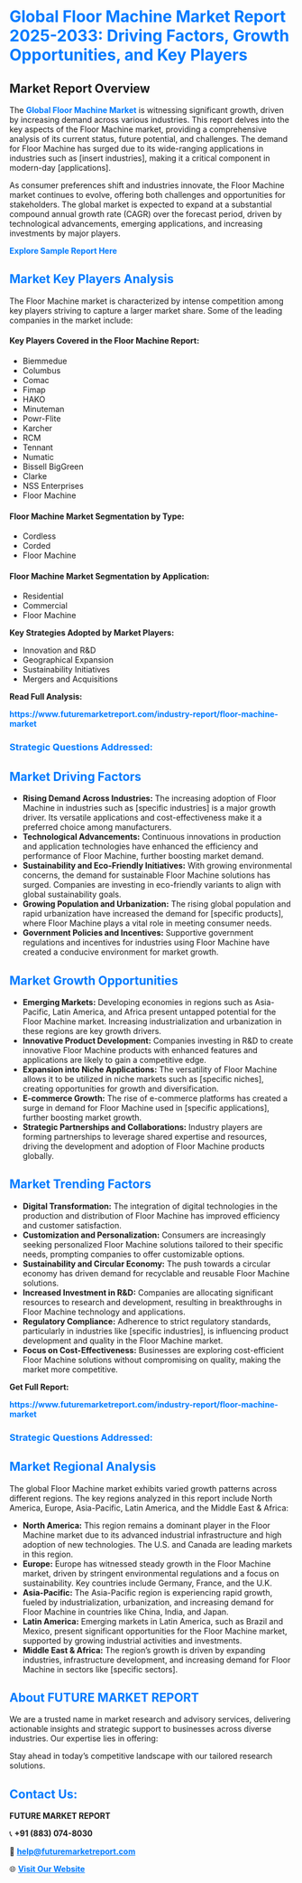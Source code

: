 <h1 style="color: #007BFF;">Global Floor Machine Market Report 2025-2033: Driving Factors, Growth Opportunities, and Key Players</h1>

<section id="overview">
<h2>Market Report Overview</h2>
<p>The <a href="https://www.futuremarketreport.com/industry-report/floor-machine-market" style="color: #007BFF; text-decoration: none;"><strong>Global Floor Machine Market</strong></a> is witnessing significant growth, driven by increasing demand across various industries. This report delves into the key aspects of the Floor Machine market, providing a comprehensive analysis of its current status, future potential, and challenges. The demand for Floor Machine has surged due to its wide-ranging applications in industries such as [insert industries], making it a critical component in modern-day [applications].</p>
<p>As consumer preferences shift and industries innovate, the Floor Machine market continues to evolve, offering both challenges and opportunities for stakeholders. The global market is expected to expand at a substantial compound annual growth rate (CAGR) over the forecast period, driven by technological advancements, emerging applications, and increasing investments by major players.</p>
</section>

<section id="overview">
<p><a href="https://www.futuremarketreport.com/request-sample/reportId=110375" style="color: #007BFF; text-decoration: none;"><strong>Explore Sample Report Here</strong></a></p>
</section>

<section id="key-players">
<h2 style="color: #007BFF;">Market Key Players Analysis</h2>
<p>The Floor Machine market is characterized by intense competition among key players striving to capture a larger market share. Some of the leading companies in the market include:</p>
<h4>Key Players Covered in the Floor Machine Report:</h4>
<ul><li>Biemmedue</li><li>Columbus</li><li>Comac</li><li>Fimap</li><li>HAKO</li><li>Minuteman</li><li>Powr-Flite</li><li>Karcher</li><li>RCM</li><li>Tennant</li><li>Numatic</li><li>Bissell BigGreen</li><li>Clarke</li><li>NSS Enterprises</li><li>Floor Machine</li></ul>
<h4>Floor Machine Market Segmentation by Type:</h4>
<ul><li>Cordless</li><li>Corded</li><li>Floor Machine</li></ul>

<h4>Floor Machine Market Segmentation by Application:</h4>
<ul><li>Residential</li><li>Commercial</li><li>Floor Machine</li></ul>
<p><strong>Key Strategies Adopted by Market Players:</strong></p>
<ul>
<li>Innovation and R&D</li>
<li>Geographical Expansion</li>
<li>Sustainability Initiatives</li>
<li>Mergers and Acquisitions</li>
</ul>
</section>

<section>
<p><strong>Read Full Analysis: </strong></p><a href="https://www.futuremarketreport.com/industry-report/floor-machine-market" style="color: #007BFF; text-decoration: none;"><strong>https://www.futuremarketreport.com/industry-report/floor-machine-market</strong></a>
<h3 style="color: #007BFF;">Strategic Questions Addressed:</h3>
</section>

<section id="driving-factors">
<h2 style="color: #007BFF;">Market Driving Factors</h2>
<ul>
<li><strong>Rising Demand Across Industries:</strong> The increasing adoption of Floor Machine in industries such as [specific industries] is a major growth driver. Its versatile applications and cost-effectiveness make it a preferred choice among manufacturers.</li>
<li><strong>Technological Advancements:</strong> Continuous innovations in production and application technologies have enhanced the efficiency and performance of Floor Machine, further boosting market demand.</li>
<li><strong>Sustainability and Eco-Friendly Initiatives:</strong> With growing environmental concerns, the demand for sustainable Floor Machine solutions has surged. Companies are investing in eco-friendly variants to align with global sustainability goals.</li>
<li><strong>Growing Population and Urbanization:</strong> The rising global population and rapid urbanization have increased the demand for [specific products], where Floor Machine plays a vital role in meeting consumer needs.</li>
<li><strong>Government Policies and Incentives:</strong> Supportive government regulations and incentives for industries using Floor Machine have created a conducive environment for market growth.</li>
</ul>
</section>

<section id="growth-opportunities">
<h2 style="color: #007BFF;">Market Growth Opportunities</h2>
<ul>
<li><strong>Emerging Markets:</strong> Developing economies in regions such as Asia-Pacific, Latin America, and Africa present untapped potential for the Floor Machine market. Increasing industrialization and urbanization in these regions are key growth drivers.</li>
<li><strong>Innovative Product Development:</strong> Companies investing in R&D to create innovative Floor Machine products with enhanced features and applications are likely to gain a competitive edge.</li>
<li><strong>Expansion into Niche Applications:</strong> The versatility of Floor Machine allows it to be utilized in niche markets such as [specific niches], creating opportunities for growth and diversification.</li>
<li><strong>E-commerce Growth:</strong> The rise of e-commerce platforms has created a surge in demand for Floor Machine used in [specific applications], further boosting market growth.</li>
<li><strong>Strategic Partnerships and Collaborations:</strong> Industry players are forming partnerships to leverage shared expertise and resources, driving the development and adoption of Floor Machine products globally.</li>
</ul>
</section>

<section id="trending-factors">
<h2 style="color: #007BFF;">Market Trending Factors</h2>
<ul>
<li><strong>Digital Transformation:</strong> The integration of digital technologies in the production and distribution of Floor Machine has improved efficiency and customer satisfaction.</li>
<li><strong>Customization and Personalization:</strong> Consumers are increasingly seeking personalized Floor Machine solutions tailored to their specific needs, prompting companies to offer customizable options.</li>
<li><strong>Sustainability and Circular Economy:</strong> The push towards a circular economy has driven demand for recyclable and reusable Floor Machine solutions.</li>
<li><strong>Increased Investment in R&D:</strong> Companies are allocating significant resources to research and development, resulting in breakthroughs in Floor Machine technology and applications.</li>
<li><strong>Regulatory Compliance:</strong> Adherence to strict regulatory standards, particularly in industries like [specific industries], is influencing product development and quality in the Floor Machine market.</li>
<li><strong>Focus on Cost-Effectiveness:</strong> Businesses are exploring cost-efficient Floor Machine solutions without compromising on quality, making the market more competitive.</li>
</ul>
</section>

<section>
<p><strong>Get Full Report: </strong></p><a href="https://www.futuremarketreport.com/industry-report/floor-machine-market" style="color: #007BFF; text-decoration: none;"><strong>https://www.futuremarketreport.com/industry-report/floor-machine-market</strong></a>
<h3 style="color: #007BFF;">Strategic Questions Addressed:</h3>
</section>


<section id="regional-analysis">
<h2 style="color: #007BFF;">Market Regional Analysis</h2>
<p>The global Floor Machine market exhibits varied growth patterns across different regions. The key regions analyzed in this report include North America, Europe, Asia-Pacific, Latin America, and the Middle East & Africa:</p>
<ul>
<li><strong>North America:</strong> This region remains a dominant player in the Floor Machine market due to its advanced industrial infrastructure and high adoption of new technologies. The U.S. and Canada are leading markets in this region.</li>
<li><strong>Europe:</strong> Europe has witnessed steady growth in the Floor Machine market, driven by stringent environmental regulations and a focus on sustainability. Key countries include Germany, France, and the U.K.</li>
<li><strong>Asia-Pacific:</strong> The Asia-Pacific region is experiencing rapid growth, fueled by industrialization, urbanization, and increasing demand for Floor Machine in countries like China, India, and Japan.</li>
<li><strong>Latin America:</strong> Emerging markets in Latin America, such as Brazil and Mexico, present significant opportunities for the Floor Machine market, supported by growing industrial activities and investments.</li>
<li><strong>Middle East & Africa:</strong> The region’s growth is driven by expanding industries, infrastructure development, and increasing demand for Floor Machine in sectors like [specific sectors].</li>
</ul>
</section>

<footer>
<h2 style="color: #007BFF;">About FUTURE MARKET REPORT</h2>
<p>We are a trusted name in market research and advisory services, delivering actionable insights and strategic support to businesses across diverse industries. Our expertise lies in offering:</p>

<p>Stay ahead in today’s competitive landscape with our tailored research solutions.</p>

<h2 style="color: #007BFF;">Contact Us:</h2>
<p><strong>FUTURE MARKET REPORT</strong></p>
<p>📞 <strong>+91 (883) 074-8030</strong></p>
<p>📧 <strong><a href="mailto:help@futuremarketreport.com" style="color: #007BFF;">help@futuremarketreport.com</a></strong></p>
<p>🌐 <strong><a href="https://www.futuremarketreport.com/" style="color: #007BFF;">Visit Our Website</a></strong></p>
</footer>